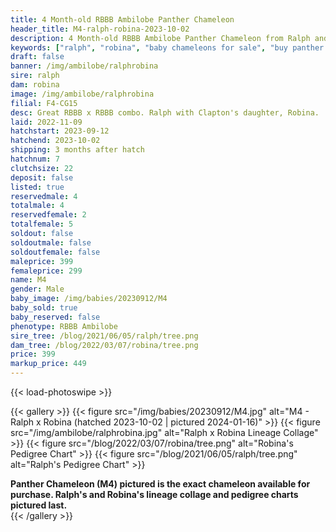 ```yaml
---
title: 4 Month-old RBBB Ambilobe Panther Chameleon
header_title: M4-ralph-robina-2023-10-02
description: 4 Month-old RBBB Ambilobe Panther Chameleon from Ralph and Robina. Great RBBB x RBBB combo. Ralph with Clapton's daughter, Robina. We've included sire and dam dendrograms if available, but you can view our Ralph or Robina breeder pages for more information.
keywords: ["ralph", "robina", "baby chameleons for sale", "buy panther chameleon", "panther for sale", "panther chameleon price", "ambilobe panther chameleon"]
draft: false
banner: /img/ambilobe/ralphrobina
sire: ralph
dam: robina
image: /img/ambilobe/ralphrobina
filial: F4-CG15
desc: Great RBBB x RBBB combo. Ralph with Clapton's daughter, Robina.
laid: 2022-11-09
hatchstart: 2023-09-12
hatchend: 2023-10-02
shipping: 3 months after hatch
hatchnum: 7
clutchsize: 22
deposit: false
listed: true
reservedmale: 4
totalmale: 4
reservedfemale: 2
totalfemale: 5
soldout: false
soldoutmale: false
soldoutfemale: false
maleprice: 399
femaleprice: 299
name: M4
gender: Male
baby_image: /img/babies/20230912/M4
baby_sold: true
baby_reserved: false
phenotype: RBBB Ambilobe
sire_tree: /blog/2021/06/05/ralph/tree.png
dam_tree: /blog/2022/03/07/robina/tree.png
price: 399
markup_price: 449
---
```


{{< load-photoswipe >}}

{{< gallery >}}
  {{< figure src="/img/babies/20230912/M4.jpg" alt="M4 - Ralph x Robina (hatched 2023-10-02 | pictured 2024-01-16)" >}}
  {{< figure src="/img/ambilobe/ralphrobina.jpg" alt="Ralph x Robina Lineage Collage" >}}
  {{< figure src="/blog/2022/03/07/robina/tree.png" alt="Robina's Pedigree Chart" >}}
  {{< figure src="/blog/2021/06/05/ralph/tree.png" alt="Ralph's Pedigree Chart" >}}
  <figcaption><strong>Panther Chameleon (M4) pictured is the exact chameleon available for purchase. Ralph's and Robina's lineage collage and pedigree charts pictured last.</strong></figcaption>
{{< /gallery >}}
